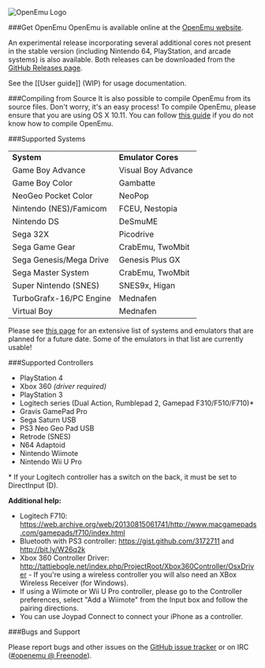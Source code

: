 ![OpenEmu Logo](http://i.imgur.com/I0vCcEj.png)

###Get OpenEmu
OpenEmu is available online at the [OpenEmu website](http://openemu.org).

An experimental release incorporating several additional cores not present in the stable version (including Nintendo 64, PlayStation, and arcade systems) is also available. Both releases can be downloaded from the [GitHub Releases page](https://github.com/OpenEmu/OpenEmu/releases).

See the [[User guide]] (WIP) for usage documentation.

###Compiling from Source
It is also possible to compile OpenEmu from its source files. Don't worry, it's an easy process! To compile OpenEmu, please ensure that you are using OS X 10.11. You can follow [this guide](https://github.com/OpenEmu/OpenEmu/wiki/Compiling-From-Source-Guide) if you do not know how to compile OpenEmu.

###Supported Systems
<table>
<tbody>
<tr>
<td><b>System</b></td>
<td><b>Emulator Cores</b></td>
</tr>

<tr>
<td> Game Boy Advance </td>
<td> Visual Boy Advance </td>
</tr>

<tr>
<td> Game Boy Color </td>
<td> Gambatte </td>
</tr>

<tr>
<td> NeoGeo Pocket Color </td>
<td> NeoPop </td>
</tr>

<tr>
<td> Nintendo (NES)/Famicom </td>
<td> FCEU, Nestopia </td>
</tr>

<tr>
<td> Nintendo DS </td>
<td> DeSmuME </td>
</tr>

<tr>
<td> Sega 32X </td>
<td> Picodrive </td>
</tr>

<tr>
<td> Sega Game Gear </td>
<td> CrabEmu, TwoMbit </td>
</tr>

<tr>
<td> Sega Genesis/Mega Drive </td>
<td> Genesis Plus GX </td>
</tr>

<tr>
<td> Sega Master System </td>
<td> CrabEmu, TwoMbit </td>
</tr>

<tr>
<td> Super Nintendo (SNES) </td>
<td> SNES9x, Higan </td>
</tr>

<tr>
<td> TurboGrafx-16/PC Engine </td>
<td> Mednafen </td>
</tr>

<tr>
<td> Virtual Boy </td>
<td> Mednafen </td>
</tr>

</tbody>
</table>

Please see [this page](https://github.com/OpenEmu/OpenEmu/wiki/Console---Core-Plugin-Status-&-Wishlist) for an extensive list of systems and emulators that are planned for a future date. Some of the emulators in that list are currently usable!

###Supported Controllers
* PlayStation 4
* Xbox 360 *(driver required)*
* PlayStation 3
* Logitech series (Dual Action, Rumblepad 2, Gamepad F310/F510/F710)\*
* Gravis GamePad Pro
* Sega Saturn USB
* PS3 Neo Geo Pad USB
* Retrode (SNES)
* N64 Adaptoid
* Nintendo Wiimote
* Nintendo Wii U Pro

\* If your Logitech controller has a switch on the back, it must be set to DirectInput (D).

**Additional help:**
* Logitech F710: https://web.archive.org/web/20130815061741/http://www.macgamepads.com/gamepads/f710/index.html
* Bluetooth with PS3 controller: https://gist.github.com/3172711 and http://bit.ly/W26q2k
* Xbox 360 Controller Driver: http://tattiebogle.net/index.php/ProjectRoot/Xbox360Controller/OsxDriver - If you're using a wireless controller you will also need an XBox Wireless Receiver (for Windows).
* If using a Wiimote or Wii U Pro controller, please go to the Controller preferences, select "Add a Wiimote" from the Input box and follow the pairing directions.
* You can use Joypad Connect to connect your iPhone as a controller.

###Bugs and Support

Please report bugs and other issues on the [GitHub issue tracker](https://github.com/OpenEmu/OpenEmu/issues) or on IRC ([#openemu @ Freenode](http://webchat.freenode.net/?channels=openemu)).